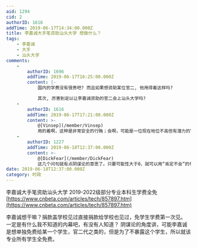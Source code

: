 ```yaml
---
aid: 1294
cid: 2
authorID: 1616
addTime: 2019-06-17T14:34:00.000Z
title: 李嘉诚大手笔资助汕头大学 想做什么？
tags:
    - 李嘉诚
    - 大手
    - 汕头大学
comments:
    -
        authorID: 1696
        addTime: 2019-06-17T16:25:00.000Z
        content: |-
            国内的学费没有很贵吧? 而且如果想资助某位官二, 他用得着这样吗?

            其次, 厉害到足以让李嘉诚资助的官二会上汕头大学吗?
    -
        authorID: 1616
        addTime: 2019-06-17T17:21:00.000Z
        content: >-
            @[Vinsep](/member/Vinsep)
            用的着啊，这种是非常安全的行贿；会啊，可能是一位现在地位不高但有潜力的官二代呢，李嘉诚在放长线钓大鱼呢。而且难道李嘉诚只巴结国家最高领导人的孩子，不是政治局常委的孩子看不上眼，不可能的吧，汕头官员的孩子李嘉诚就肯定不会感兴趣么？
    -
        authorID: 1227
        addTime: 2019-06-18T12:37:00.000Z
        content: >-
            @[DickFear](/member/DickFear)
            这几个问句就有点阴谋论的意思了。只要可能性大于0，就可以用“肯定不会”的句式咯
date: 2019-06-18T12:37:00.000Z
category: 时政
---
```


李嘉诚大手笔资助汕头大学 2019-2022级部分专业本科生学费全免 [https://www.cnbeta.com/articles/tech/857897.htm](https://www.cnbeta.com/articles/tech/857897.htm)

李嘉诚想干嘛？捐款盖学校见过直接捐款给学校也见过，免学生学费第一次见。 一定是有什么我不知道的内幕吧，有没有人知道？ 阴谋论的角度讲，可能李嘉诚是想单独免费给某一个学生，官二代之类的，但是为了不暴露这个学生，所以就该专业所有学生全免费。
